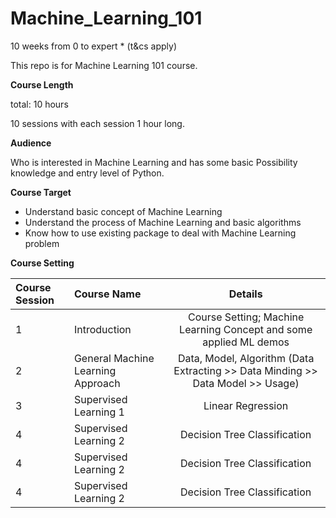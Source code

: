 # Machine_Learning_101
10 weeks from 0 to expert * (t&amp;cs apply)

This repo is for Machine Learning 101 course.

**Course Length**

total: 10 hours

10 sessions with each session 1 hour long.

**Audience**

Who is interested in Machine Learning and has some basic Possibility knowledge and entry level of Python.

**Course Target**

* Understand basic concept of Machine Learning
* Understand the process of Machine Learning and basic algorithms
* Know how to use existing package to deal with Machine Learning problem

**Course Setting**

| Course Session  | Course Name  | Details |
|:------------- |:------------- |:---------------:|
| 1 |  Introduction      | Course Setting; Machine Learning Concept and some applied ML demos | 
|  2  |  General Machine Learning Approach    |     Data, Model, Algorithm (Data Extracting >> Data Minding >> Data Model >> Usage)    |  
|  3  | Supervised Learning 1 |    Linear Regression    |
|  4  | Supervised Learning 2 |    Decision Tree Classification   |
|  4  | Supervised Learning 2 |    Decision Tree Classification   |
|  4  | Supervised Learning 2 |    Decision Tree Classification   |

